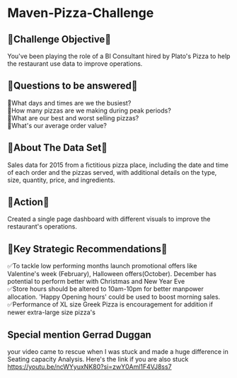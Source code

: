 # Maven-Pizza-Challenge
## 🔸Challenge Objective🔸
You've been playing the role of a BI Consultant hired by Plato's Pizza to help the restaurant use data to improve operations.

## 🔸Questions to be answered🔸
🛑What days and times are we the busiest?  
🛑How many pizzas are we making during peak periods?  
🛑What are our best and worst selling pizzas?  
🛑What's our average order value?  
 
## 🔸About The Data Set🔸
Sales data for 2015 from a fictitious pizza place, including the date and time of each order and the pizzas served, with additional details on the type, size, quantity, price, and ingredients.

## 🔸Action🔸
Created a single page dashboard with different visuals to improve the restaurant's operations.

 ## 🔸Key Strategic Recommendations🔸
✅To tackle low performing months launch promotional offers like Valentine's week (February), Halloween offers(October). December has potential to perform better with Christmas and New Year Eve  
✅Store hours should be altered to 10am-10pm for better manpower allocation. 'Happy Opening hours' could be used to boost morning sales.  
✅Performance of XL size Greek Pizza is encouragement for addition if newer extra-large size pizza's  

## Special mention Gerrad Duggan 
your video came to rescue when I was stuck and made a huge difference in Seating capacity Analysis.
Here's the link if you are also stuck
https://youtu.be/ncWYyuxNK80?si=zwY0Aml1F4VJ8ss7
 
